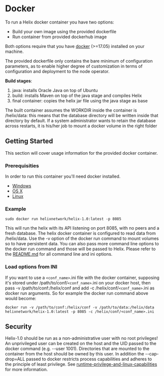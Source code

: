 # Docker

To run a Helix docker container you have two options:

-   Build your own image using the provided dockerfile
-   Run container from provided dockerhub image

Both options require that you have [docker](https://www.docker.com/get-started) (>=17.05) installed on your machine.

The provided dockerfile only contains the bare minimum of configuration parameters, as to enable higher degree of customization in terms of configuration and deployment to the node operator.

**Build stages**:

1.  java: installs Oracle Java on top of Ubuntu
2.  build: installs Maven on top of the java stage and compiles Helix
3.  final container: copies the helix jar file using the java stage as base

The built container assumes the WORKDIR inside the container is /helix/data: this means that the database directory will be written inside that directory by default. If a system administrator wants to retain the database across restarts, it is his/her job to mount a docker volume in the right folder

## Getting Started

This section will cover usage information for the provided docker container.

### Prerequisities

In order to run this container you'll need docker installed.

-   [Windows](https://docs.docker.com/windows/started)
-   [OS X](https://docs.docker.com/mac/started/)
-   [Linux](https://docs.docker.com/linux/started/)

### Example

```shell
sudo docker run helixnetwork/helix-1.0:latest -p 8085
```

This will run the helix with its API listening on port 8085, with no peers and a fresh database.
The helix docker container is configured to read data from /helix/data. Use the -v option of the docker run command to mount volumes so to have persistent data.
You can also pass more command line options to the docker run command and those will be passed to Helix. Please refer to the [README.md](<>) for all command line and ini options.

### Load options from INI

If you want to use a `<conf_name>`.ini file with the docker container, supposing it's stored under /path/to/conf/`<conf_name>`.ini on your docker host, then pass -v /path/to/conf:/helix/conf and add -c /helix/conf/`<conf_name>`.ini as docker run arguments. So for example the docker run command above would become:

```shell
docker run -v /path/to/conf:/helix/conf -v /path/to/data:/helix/data helixnetwork/helix-1.0:latest -p 8085 -c /helix/conf/<conf_name>.ini
```

## Security

Helix-1.0 should be run as a non-administrative user with no root privileges! An unprivileged user can be created on the host and the UID passed to the docker command (e.g. --user 1001). Directories that are mounted to the container from the host should be owned by this user. In addition the --cap-drop=ALL passed to docker restricts process capabilities and adheres to the principle of least privilege. See [runtime-privilege-and-linux-capabilities](https://docs.docker.com/engine/reference/run/#runtime-privilege-and-linux-capabilities) for more information.
